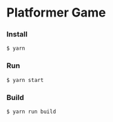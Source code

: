 # Platformer Game

### Install
```
$ yarn
```

### Run
```
$ yarn start
```

### Build
```
$ yarn run build
```
